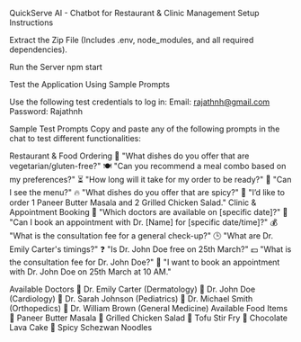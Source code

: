 QuickServe AI - Chatbot for Restaurant & Clinic Management
Setup Instructions

Extract the Zip File (Includes .env, node_modules, and all required dependencies).

Run the Server
npm start

Test the Application Using Sample Prompts

Use the following test credentials to log in:
Email: rajathnh@gmail.com
Password: Rajathnh

Sample Test Prompts
Copy and paste any of the following prompts in the chat to test different functionalities:

Restaurant & Food Ordering
🥗 "What dishes do you offer that are vegetarian/gluten-free?"
🍽️ "Can you recommend a meal combo based on my preferences?"
⏳ "How long will it take for my order to be ready?"
📜 "Can I see the menu?"
🔥 "What dishes do you offer that are spicy?"
🛒 "I’d like to order 1 Paneer Butter Masala and 2 Grilled Chicken Salad."
Clinic & Appointment Booking
🏥 "Which doctors are available on [specific date]?"
📅 "Can I book an appointment with Dr. [Name] for [specific date/time]?"
💰 "What is the consultation fee for a general check-up?"
🕒 "What are Dr. Emily Carter's timings?"
❓ "Is Dr. John Doe free on 25th March?"
💵 "What is the consultation fee for Dr. John Doe?"
📆 "I want to book an appointment with Dr. John Doe on 25th March at 10 AM."

Available Doctors
🏥 Dr. Emily Carter (Dermatology)
🏥 Dr. John Doe (Cardiology)
🏥 Dr. Sarah Johnson (Pediatrics)
🏥 Dr. Michael Smith (Orthopedics)
🏥 Dr. William Brown (General Medicine)
Available Food Items
🍛 Paneer Butter Masala
🥗 Grilled Chicken Salad
🍲 Tofu Stir Fry
🍫 Chocolate Lava Cake
🍜 Spicy Schezwan Noodles